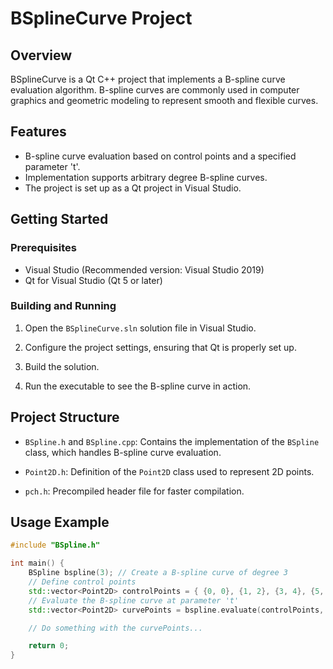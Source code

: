 # BSplineCurve Project

## Overview

BSplineCurve is a Qt C++ project that implements a B-spline curve evaluation algorithm. B-spline curves are commonly used in computer graphics and geometric modeling to represent smooth and flexible curves.

## Features

- B-spline curve evaluation based on control points and a specified parameter 't'.
- Implementation supports arbitrary degree B-spline curves.
- The project is set up as a Qt project in Visual Studio.

## Getting Started

### Prerequisites

- Visual Studio (Recommended version: Visual Studio 2019)
- Qt for Visual Studio (Qt 5 or later)

### Building and Running

1. Open the `BSplineCurve.sln` solution file in Visual Studio.

2. Configure the project settings, ensuring that Qt is properly set up.

3. Build the solution.

4. Run the executable to see the B-spline curve in action.

## Project Structure

- `BSpline.h` and `BSpline.cpp`: Contains the implementation of the `BSpline` class, which handles B-spline curve evaluation.

- `Point2D.h`: Definition of the `Point2D` class used to represent 2D points.

- `pch.h`: Precompiled header file for faster compilation.

## Usage Example

```cpp
#include "BSpline.h"

int main() {
    BSpline bspline(3); // Create a B-spline curve of degree 3
    // Define control points
    std::vector<Point2D> controlPoints = { {0, 0}, {1, 2}, {3, 4}, {5, 6} };
    // Evaluate the B-spline curve at parameter 't'
    std::vector<Point2D> curvePoints = bspline.evaluate(controlPoints, 100);

    // Do something with the curvePoints...

    return 0;
}
